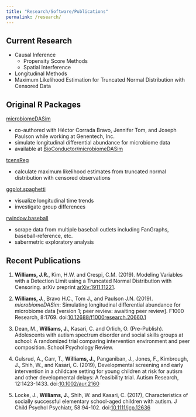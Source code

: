 ```yaml
---
title: "Research/Software/Publications"
permalink: /research/
---
```


## Current Research
+ Causal Inference
	+ Propensity Score Methods
	+ Spatial Interference
+ Longitudinal Methods
+ Maximum Likelihood Estimation for Truncated Normal Distribution with Censored Data

## Original R Packages
[microbiomeDASim](https://github.com/williazo/microbiomeDASim)
- co-authored with Héctor Corrada Bravo, Jennifer Tom, and Joseph Paulson while working at Genentech, Inc.
- simulate longitudinal differential abundance for microbiome data
- available at [BioConductor/microbiomeDASim](https://bioconductor.org/packages/microbiomeDASim)

[tcensReg](https://github.com/williazo/tcensReg)
- calculate maximum likelihood estimates from truncated normal distribution with censored observations

[ggplot.spaghetti](https://github.com/williazo/ggplot.spaghetti)
- visualize longitudinal time trends
- investigate group differences

[rwindow.baseball](https://github.com/williazo/rwindow.baseball)
- scrape data from multiple baseball outlets including FanGraphs, baseball-reference, etc.
- sabermetric exploratory analysis

## Recent Publications

1. **Williams, J.R.**, Kim, H.W. and Crespi, C.M. (2019). Modeling Variables with a Detection Limit using a Truncated Normal Distribution with Censoring. arXiv preprint [arXiv:1911.11221](https://arxiv.org/abs/1911.11221).

2. **Williams, J.**, Bravo H.C., Tom J., and Paulson J.N. (2019). *microbiomeDASim*: Simulating longitudinal differential abundance for microbiome data [version 1; peer review: awaiting peer review]. F1000 Research, 8:1769. doi:[10.12688/f1000research.20660.1](http://doi.org/10.12688/f1000research.20660.1)

3. Dean, M., **Williams, J.**, Kasari, C. and Orlich, O. (Pre-Publish). Adolescents with autism spectrum disorder and social skills groups at school: A randomized trial comparing intervention environment and peer composition. School Psychology Review.

4. Gulsrud, A., Carr, T., **Williams, J.**, Panganiban, J., Jones, F., Kimbrough, J., Shih, W., and Kasari, C. (2019), Developmental screening and early intervention in a childcare setting for young children at risk for autism and other developmental delays: A feasibility trial. Autism Research, 12:1423-1433. doi:[10.1002/aur.2160](https://doi.org/10.1002/aur.2160)

5. Locke, J., **Williams, J.**, Shih, W. and Kasari, C. (2017), Characteristics of socially successful elementary school-aged children with autism. J Child Psychol Psychiatr, 58:94-102. doi:[10.1111/jcp.12636](https://doi.org/10.1111/jcpp.12636)
